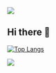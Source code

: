 <img src="https://capsule-render.vercel.app/api?type=waving&color=timeAuto&height=120&section=header&text=👋%20Seungjun%20Oh's%20GitHub&fontSize=40" />

## Hi there 👋
[![Top Langs](https://github-readme-stats.vercel.app/api/top-langs/?username=seungjunl123)](https://github.com/anuraghazra/github-readme-stats)
<!--
**seungjunl123/seungjunl123** is a ✨ _special_ ✨ repository because its `README.md` (this file) appears on your GitHub profile.

Here are some ideas to get you started:

- 🔭 I’m currently working on ...
- 🌱 I’m currently learning ...
- 👯 I’m looking to collaborate on ...
- 🤔 I’m looking for help with ...
- 💬 Ask me about ...
- 📫 How to reach me: ...
- 😄 Pronouns: ...
- ⚡ Fun fact: ...
-->

<img src="https://capsule-render.vercel.app/api?type=waving&color=timeAuto&height=120&section=footer&fontSize=40" />
